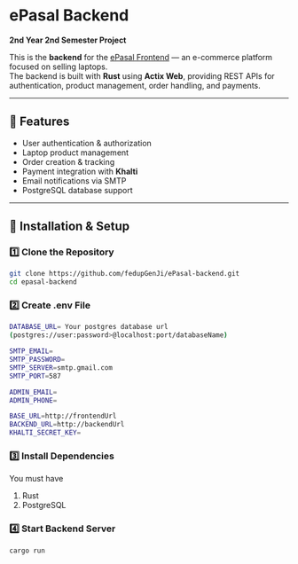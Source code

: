 # ePasal Backend

**2nd Year 2nd Semester Project**  

This is the **backend** for the [ePasal Frontend](https://github.com/fedupGenJi/ePasal-frontend.git) — an e-commerce platform focused on selling laptops.  
The backend is built with **Rust** using **Actix Web**, providing REST APIs for authentication, product management, order handling, and payments.

---

## 📌 Features
- User authentication & authorization  
- Laptop product management  
- Order creation & tracking  
- Payment integration with **Khalti**  
- Email notifications via SMTP  
- PostgreSQL database support  

---

## 🚀 Installation & Setup

### 1️⃣ Clone the Repository
```bash
git clone https://github.com/fedupGenJi/ePasal-backend.git
cd epasal-backend
```

### 2️⃣ Create .env File
```bash
DATABASE_URL= Your postgres database url
(postgres://user:password>@localhost:port/databaseName)

SMTP_EMAIL=
SMTP_PASSWORD=
SMTP_SERVER=smtp.gmail.com
SMTP_PORT=587

ADMIN_EMAIL=
ADMIN_PHONE=

BASE_URL=http://frontendUrl
BACKEND_URL=http://backendUrl
KHALTI_SECRET_KEY=
```

### 3️⃣ Install Dependencies
You must have
1. Rust
2. PostgreSQL

### 4️⃣ Start Backend Server
```bash
cargo run
```